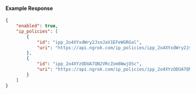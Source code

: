 <!-- Code generated for API Clients. DO NOT EDIT. -->

#### Example Response

```json
{
	"enabled": true,
	"ip_policies": [
		{
			"id": "ipp_2o4XYxdWry2JsoJaV1EFeWGRGal",
			"uri": "https://api.ngrok.com/ip_policies/ipp_2o4XYxdWry2JsoJaV1EFeWGRGal"
		},
		{
			"id": "ipp_2o4XYzODUA7QN2VRcZom8WwjOSc",
			"uri": "https://api.ngrok.com/ip_policies/ipp_2o4XYzODUA7QN2VRcZom8WwjOSc"
		}
	]
}
```
